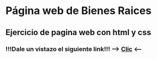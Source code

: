 # Página web de Bienes Raices

## Ejercicio de pagina web con html y css

### !!!Dale un vistazo el siguiente link!!! --> [Clic](https://serene-mclean-2d198f.netlify.app) <--
